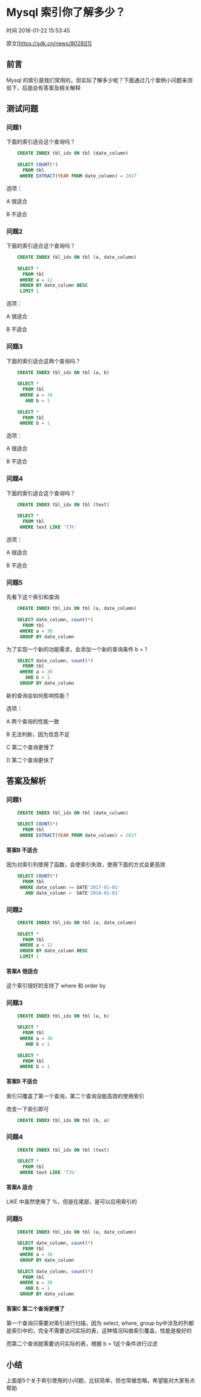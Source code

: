 # Mysql 索引你了解多少？

 时间 2018-01-22 15:53:45 

原文[https://sdk.cn/news/8028][1]


## 前言

Mysql 的索引是我们常用的，但实际了解多少呢？下面通过几个案例小问题来测验下，后面会有答案及相关解释

## 测试问题

### 问题1

下面的索引适合这个查询吗？
```sql
    CREATE INDEX tbl_idx ON tbl (date_column)
    
    SELECT COUNT(*)
      FROM tbl
     WHERE EXTRACT(YEAR FROM date_column) = 2017
```
选项：

A 很适合

B 不适合

### 问题2

下面的索引适合这个查询吗？
```sql
    CREATE INDEX tbl_idx ON tbl (a, date_column)
    
    SELECT *
      FROM tbl
     WHERE a = 12
     ORDER BY date_column DESC
     LIMIT 1
```
选项：

A 很适合

B 不适合

### 问题3

下面的索引适合这两个查询吗？
```sql
    CREATE INDEX tbl_idx ON tbl (a, b)
    
    SELECT *
      FROM tbl
     WHERE a = 38
       AND b = 1
       
    SELECT *
      FROM tbl
     WHERE b = 1  
```
选项：

A 很适合

B 不适合

### 问题4

下面的索引适合这个查询吗？
```sql
    CREATE INDEX tbl_idx ON tbl (text)
    
    SELECT *
      FROM tbl
     WHERE text LIKE 'TJ%'
```
选项：

A 很适合

B 不适合

### 问题5

先看下这个索引和查询
```sql
    CREATE INDEX tbl_idx ON tbl (a, date_column)
    
    SELECT date_column, count(*)
      FROM tbl
     WHERE a = 38
     GROUP BY date_column
```
为了实现一个新的功能需求，会添加一个新的查询条件 b = 1
```sql
    SELECT date_column, count(*)
      FROM tbl
     WHERE a = 38
       AND b = 1
     GROUP BY date_column
```
新的查询会如何影响性能？

选项：

A 两个查询的性能一致

B 无法判断，因为信息不足

C 第二个查询更慢了

D 第二个查询更快了

## 答案及解析

### 问题1
```sql
    CREATE INDEX tbl_idx ON tbl (date_column)
    
    SELECT COUNT(*)
      FROM tbl
     WHERE EXTRACT(YEAR FROM date_column) = 2017
```
#### 答案B 不适合

因为对索引列使用了函数，会使索引失效，使用下面的方式会更高效
```sql
    SELECT COUNT(*)
      FROM tbl
     WHERE date_column >= DATE'2017-01-01'
       AND date_column <  DATE'2018-01-01'
```
### 问题2
```sql
    CREATE INDEX tbl_idx ON tbl (a, date_column)
    
    SELECT *
      FROM tbl
     WHERE a = 12
     ORDER BY date_column DESC
     LIMIT 1
```
#### 答案A 很适合

这个索引很好的支持了 where 和 order by

### 问题3
```sql
    CREATE INDEX tbl_idx ON tbl (a, b)
    
    SELECT *
      FROM tbl
     WHERE a = 38
       AND b = 1
       
    SELECT *
      FROM tbl
     WHERE b = 1  
```
#### 答案B 不适合

索引只覆盖了第一个查询，第二个查询没能高效的使用索引

改变一下索引即可
```sql
    CREATE INDEX tbl_idx ON tbl (b, a)
```
### 问题4
```sql
    CREATE INDEX tbl_idx ON tbl (text)
    
    SELECT *
      FROM tbl
     WHERE text LIKE 'TJ%'
```
#### 答案A 适合

LIKE 中虽然使用了 %，但是在尾部，是可以应用索引的

### 问题5
```sql
    CREATE INDEX tbl_idx ON tbl (a, date_column)
    
    SELECT date_column, count(*)
      FROM tbl
     WHERE a = 38
     GROUP BY date_column
     
    SELECT date_column, count(*)
      FROM tbl
     WHERE a = 38
       AND b = 1
     GROUP BY date_column
```
#### 答案C 第二个查询更慢了

第一个查询只需要对索引进行扫描，因为 select, where, group by中涉及的列都是索引中的，完全不需要访问实际的表，这种情况叫做索引覆盖，性能是极好的

而第二个查询就需要访问实际的表，根据 b = 1这个条件进行过滤

## 小结

上面是5个关于索引使用的小问题，比较简单，但也常被忽略，希望能对大家有点帮助

[1]: https://sdk.cn/news/8028
